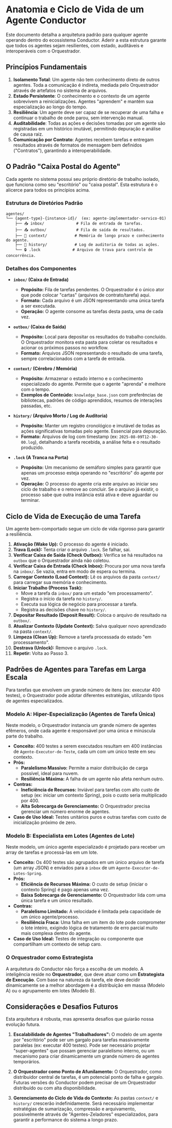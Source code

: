# Anatomia e Ciclo de Vida de um Agente Conductor

Este documento detalha a arquitetura padrão para qualquer agente operando dentro do ecossistema Conductor. Aderir a esta estrutura garante que todos os agentes sejam resilientes, com estado, auditáveis e interoperáveis com o Orquestrador.

## Princípios Fundamentais

1.  **Isolamento Total**: Um agente não tem conhecimento direto de outros agentes. Toda a comunicação é indireta, mediada pelo Orquestrador através de artefatos no sistema de arquivos.
2.  **Estado Persistente**: O conhecimento e o contexto de um agente sobrevivem a reinicializações. Agentes "aprendem" e mantêm sua especialização ao longo do tempo.
3.  **Resiliência**: Um agente deve ser capaz de se recuperar de uma falha e continuar o trabalho de onde parou, sem intervenção manual.
4.  **Auditabilidade**: Todas as ações e decisões tomadas por um agente são registradas em um histórico imutável, permitindo depuração e análise de causa raiz.
5.  **Comunicação por Contrato**: Agentes recebem tarefas e entregam resultados através de formatos de mensagem bem definidos ("Contratos"), garantindo a interoperabilidade.

## O Padrão "Caixa Postal do Agente"

Cada agente no sistema possui seu próprio diretório de trabalho isolado, que funciona como seu "escritório" ou "caixa postal". Esta estrutura é o alicerce para todos os princípios acima.

### Estrutura de Diretórios Padrão

```
agentes/
└── {agent-type}-{instance-id}/  (ex: agente-implementador-servico-01)
    ├── 📥 inbox/              # Fila de entrada de tarefas.
    ├── 📤 outbox/             # Fila de saída de resultados.
    ├── 🧠 context/            # Memória de longo prazo e conhecimento do agente.
    ├── 📜 history/            # Log de auditoria de todas as ações.
    └── 🔒 .lock              # Arquivo de trava para controle de concorrência.
```

### Detalhes dos Componentes

*   **`inbox/` (Caixa de Entrada)**
    *   **Propósito:** Fila de tarefas pendentes. O Orquestrador é o único ator que pode colocar "cartas" (arquivos de contrato/tarefa) aqui.
    *   **Formato:** Cada arquivo é um JSON representando uma única tarefa a ser executada.
    *   **Operação:** O agente consome as tarefas desta pasta, uma de cada vez.

*   **`outbox/` (Caixa de Saída)**
    *   **Propósito:** Local para depositar os resultados do trabalho concluído. O Orquestrador monitora esta pasta para coletar os resultados e acionar os próximos passos no workflow.
    *   **Formato:** Arquivos JSON representando o resultado de uma tarefa, sempre correlacionados com a tarefa de entrada.

*   **`context/` (Cérebro / Memória)**
    *   **Propósito:** Armazenar o estado interno e o conhecimento especializado do agente. Permite que o agente "aprenda" e melhore com o tempo.
    *   **Exemplos de Conteúdo:** `knowledge_base.json` com preferências de bibliotecas, padrões de código aprendidos, resumos de interações passadas, etc.

*   **`history/` (Arquivo Morto / Log de Auditoria)**
    *   **Propósito:** Manter um registro cronológico e imutável de todas as ações significativas tomadas pelo agente. Essencial para depuração.
    *   **Formato:** Arquivos de log com timestamp (ex: `2025-08-09T12-30-00.log`), detalhando a tarefa recebida, a análise feita e o resultado produzido.

*   **`.lock` (A Tranca na Porta)**
    *   **Propósito:** Um mecanismo de semáforo simples para garantir que apenas um processo esteja operando no "escritório" do agente por vez.
    *   **Operação:** O processo do agente cria este arquivo ao iniciar seu ciclo de trabalho e o remove ao concluir. Se o arquivo já existir, o processo sabe que outra instância está ativa e deve aguardar ou terminar.

## Ciclo de Vida de Execução de uma Tarefa

Um agente bem-comportado segue um ciclo de vida rigoroso para garantir a resiliência.

1.  **Ativação (Wake Up):** O processo do agente é iniciado.
2.  **Trava (Lock):** Tenta criar o arquivo `.lock`. Se falhar, sai.
3.  **Verificar Caixa de Saída (Check Outbox):** Verifica se há resultados na `outbox` que o Orquestrador ainda não coletou.
4.  **Verificar Caixa de Entrada (Check Inbox):** Procura por uma nova tarefa na `inbox/`. Se vazia, entra em modo de espera ou termina.
5.  **Carregar Contexto (Load Context):** Lê os arquivos da pasta `context/` para carregar sua memória e conhecimento.
6.  **Iniciar Trabalho (Process Task):**
    *   Move a tarefa da `inbox/` para um estado "em processamento".
    *   Registra o início da tarefa no `history/`.
    *   Executa sua lógica de negócio para processar a tarefa.
    *   Registra as decisões chave no `history/`.
7.  **Depositar Resultado (Deposit Result):** Coloca o arquivo de resultado na `outbox/`.
8.  **Atualizar Contexto (Update Context):** Salva qualquer novo aprendizado na pasta `context/`.
9.  **Limpeza (Clean Up):** Remove a tarefa processada do estado "em processamento".
10. **Destrava (Unlock):** Remove o arquivo `.lock`.
11. **Repetir:** Volta ao Passo 3.

## Padrões de Agentes para Tarefas em Larga Escala

Para tarefas que envolvem um grande número de itens (ex: executar 400 testes), o Orquestrador pode adotar diferentes estratégias, utilizando tipos de agentes especializados.

### Modelo A: Hiper-Especialização (Agentes de Tarefa Única)

Neste modelo, o Orquestrador instancia um grande número de agentes efêmeros, onde cada agente é responsável por uma única e minúscula parte do trabalho.

*   **Conceito:** 400 testes a serem executados resultam em 400 instâncias de `Agente-Executor-de-Teste`, cada um com um único teste em seu contexto.
*   **Prós:**
    *   **Paralelismo Massivo:** Permite a maior distribuição de carga possível, ideal para nuvem.
    *   **Resiliência Máxima:** A falha de um agente não afeta nenhum outro.
*   **Contras:**
    *   **Ineficiência de Recursos:** Inviável para tarefas com alto custo de setup (ex: iniciar um contexto Spring), pois o custo seria multiplicado por 400.
    *   **Alta Sobrecarga de Gerenciamento:** O Orquestrador precisa gerenciar um número enorme de agentes.
*   **Caso de Uso Ideal:** Testes unitários puros e outras tarefas com custo de inicialização próximo de zero.

### Modelo B: Especialista em Lotes (Agentes de Lote)

Neste modelo, um único agente especializado é projetado para receber um array de tarefas e processá-las em um lote.

*   **Conceito:** Os 400 testes são agrupados em um único arquivo de tarefa (um array JSON) e enviados para a `inbox` de um `Agente-Executor-de-Lotes-Spring`.
*   **Prós:**
    *   **Eficiência de Recursos Máxima:** O custo de setup (iniciar o contexto Spring) é pago apenas uma vez.
    *   **Baixa Sobrecarga de Gerenciamento:** O Orquestrador lida com uma única tarefa e um único resultado.
*   **Contras:**
    *   **Paralelismo Limitado:** A velocidade é limitada pela capacidade de um único agente/processo.
    *   **Resiliência Fraca:** Uma falha em um item do lote pode comprometer o lote inteiro, exigindo lógica de tratamento de erro parcial muito mais complexa dentro do agente.
*   **Caso de Uso Ideal:** Testes de integração ou componente que compartilham um contexto de setup caro.

### O Orquestrador como Estrategista

A arquitetura do Conductor não força a escolha de um modelo. A inteligência reside no **Orquestrador**, que deve atuar como um **Estrategista de Execução**. Com base na natureza da tarefa, ele deve decidir dinamicamente se a melhor abordagem é a distribuição em massa (Modelo A) ou o agrupamento em lotes (Modelo B).

## Considerações e Desafios Futuros

Esta arquitetura é robusta, mas apresenta desafios que guiarão nossa evolução futura.

1.  **Escalabilidade de Agentes "Trabalhadores":** O modelo de um agente por "escritório" pode ser um gargalo para tarefas massivamente paralelas (ex: executar 400 testes). Pode ser necessário projetar "super-agentes" que possam gerenciar paralelismo interno, ou um mecanismo para criar dinamicamente um grande número de agentes temporários.

2.  **O Orquestrador como Ponto de Afunilamento:** O Orquestrador, como distribuidor central de tarefas, é um potencial ponto de falha e gargalo. Futuras versões do Conductor podem precisar de um Orquestrador distribuído ou com alta disponibilidade.

3.  **Gerenciamento do Ciclo de Vida do Contexto:** As pastas `context/` e `history/` crescerão indefinidamente. Será necessário implementar estratégias de sumarização, compressão e arquivamento, possivelmente através de "Agentes-Zeladores" especializados, para garantir a performance do sistema a longo prazo.
